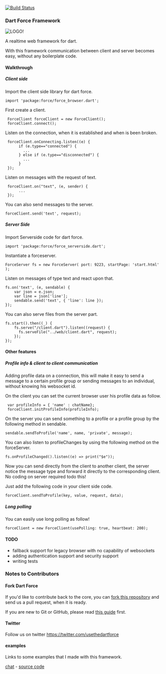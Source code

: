 [![Build Status](https://drone.io/github.com/jorishermans/dart-force/status.png)](https://drone.io/github.com/jorishermans/dart-force/latest)

### Dart Force Framework ###

![LOGO!](https://raw.github.com/jorishermans/dart-force/master/resources/dart_force_logo.jpg)

A realtime web framework for dart.

With this framework communication between client and server becomes easy, without any boilerplate code.

#### Walkthrough ####

##### Client side #####

Import the client side library for dart force.

	import 'package:force/force_browser.dart';

First create a client.
	 
	 ForceClient forceClient = new ForceClient();
	 forceClient.connect();
	 
Listen on the connection, when it is established and when is been broken.

	 forceClient.onConnecting.listen((e) {
	      if (e.type=="connected") {
	        ...
	      } else if (e.type=="disconnected") {
	        ...
	      }
	 });
	 
Listen on messages with the request of text.

	 forceClient.on("text", (e, sender) {
	      ...
	 });

You can also send messages to the server.

	forceClient.send('text', request);


##### Server Side #####

Import Serverside code for dart force.

	import 'package:force/force_serverside.dart';

Instantiate a forceserver.

	ForceServer fs = new ForceServer( port: 9223, startPage: 'start.html' );

Listen on messages of type text and react upon that.

	fs.on('text', (e, sendable) { 
	    var json = e.json;
	    var line = json['line'];
	    sendable.send('text', { 'line': line });
	});

You can also serve files from the server part.

	fs.start().then((_) {
	    fs.serve("/client.dart").listen((request) { 
	      fs.serveFile("../web/client.dart", request);
	    });
	});
	
#### Other features ####

##### Profile info & client to client communication #####

Adding profile data on a connection, this will make it easy to send a message to a certain profile group or sending messages to an individual, without knowing his websocket id.

On the client you can set the current browser user his profile data as follow.

	 var profileInfo = { 'name' : chatName};
     forceClient.initProfileInfo(profileInfo);

On the server you can send something to a profile or a profile group by the following method in sendable.

	sendable.sendToProfile('name', name, 'private', message);
	
You can also listen to profileChanges by using the following method on the forceServer.

	fs.onProfileChanged().listen((e) => print("$e"));
	
Now you can send directly from the client to another client, the server notice the message type and forward it directly to the corresponding client. 
No coding on server required todo this!

Just add the following code in your client side code.

	forceClient.sendToProfile(key, value, request, data);

##### Long polling #####

You can easily use long polling as follow!

	forceClient = new ForceClient(usePolling: true, heartbeat: 200);

#### TODO ####

- fallback support for legacy browser with no capability of websockets
- adding authentication support and security support
- writing tests

### Notes to Contributors ###

#### Fork Dart Force ####

If you'd like to contribute back to the core, you can [fork this repository](https://help.github.com/articles/fork-a-repo) and send us a pull request, when it is ready.

If you are new to Git or GitHub, please read [this guide](https://help.github.com/) first.

#### Twitter ####

Follow us on twitter https://twitter.com/usethedartforce

#### examples ####

Links to some examples that I made with this framework.

[chat](http://forcechat.herokuapp.com/) - [source code](https://github.com/jorishermans/dart-force-chat-example)
